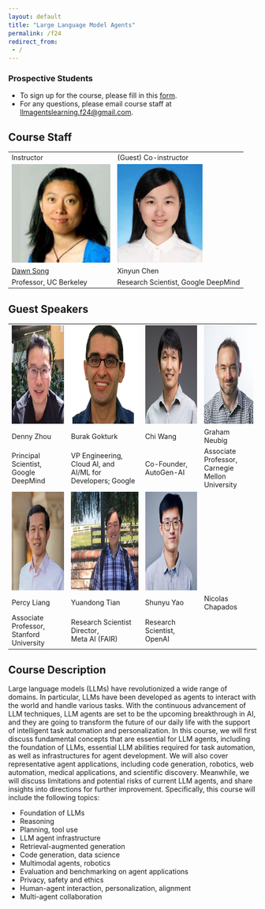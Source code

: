 ```yaml
---
layout: default
title: "Large Language Model Agents"
permalink: /f24
redirect_from:
 - /
---
```


### Prospective Students

- To sign up for the course, please fill in this <a href="https://forms.gle/svSoNhKcGFjxup989">form</a>.
- For any questions, please email course staff at <a href="mailto:llmagentslearning.f24@gmail.com">llmagentslearning.f24@gmail.com</a>.

## Course Staff

<table>
<tbody>
<tr>
<td>Instructor</td>
<td>(Guest) Co-instructor</td>
</tr>
<tr>
<td><img src="assets/dawn-berkeley.jpg" height=200/></td>
<td><img src="assets/XinyunChen.jpg" height=200/></td>
</tr>
<tr>
<td><a href="https://people.eecs.berkeley.edu/~dawnsong/">Dawn Song</a></td>
<td>Xinyun Chen</td>
<tr>
<td>Professor, UC Berkeley</td>
<td>Research Scientist, Google DeepMind</td>
</tr>
</tr>
</tbody>
</table>

## Guest Speakers

<table>
<tbody>
<tr>
<td><img src="assets/Denny Zhou.jpeg" height=200/></td>
<td><img src="assets/Burak Gokturk.png" height=200/></td>
<td><img src="assets/Chi Wang.jpg" height=200/></td>
<td><img src="assets/Graham Neubig.jpg" height=200/></td>
</tr>

<tr>
<td>Denny Zhou</td>
<td>Burak Gokturk</td>
<td>Chi Wang</td>
<td>Graham Neubig</td>
</tr>
 
<tr>
<td>Principal Scientist, <br \> Google DeepMind</td>
<td>VP Engineering, Cloud AI, and <br \> AI/ML for Developers; Google</td>
<td>Co-Founder, <br \> AutoGen-AI</td>
<td>Associate Professor, <br \> Carnegie Mellon University</td>
</tr>

<tr>
<td><img src="assets/Percy Liang.jpeg" height=200/></td>
<td><img src="assets/Yuandong Tian.png" height=200/></td>
<td><img src="assets/Shunyu Yao.jpeg" height=200/></td>
<td></td>
</tr>

<tr>
<td>Percy Liang</td>
<td>Yuandong Tian</td>
<td>Shunyu Yao</td>
<td>Nicolas Chapados</td>
</tr>
 
<tr>
<td>Associate Professor, <br \> Stanford University</td>
<td>Research Scientist Director, <br \> Meta AI (FAIR)</td>
<td>Research Scientist, <br \> OpenAI</td>
<td></td>
</tr>

</tbody>
</table>

## Course Description

Large language models (LLMs) have revolutionized a wide range of domains. In particular, LLMs have been developed as agents to interact with the world and handle various tasks. With the continuous advancement of LLM techniques, LLM agents are set to be the upcoming breakthrough in AI, and they are going to transform the future of our daily life with the support of intelligent task automation and personalization. In this course, we will first discuss fundamental concepts that are essential for LLM agents, including the foundation of LLMs, essential LLM abilities required for task automation, as well as infrastructures for agent development. We will also cover representative agent applications, including code generation, robotics, web automation, medical applications, and scientific discovery. Meanwhile, we will discuss limitations and potential risks of current LLM agents, and share insights into directions for further improvement. Specifically, this course will include the following topics:
- Foundation of LLMs
- Reasoning
- Planning, tool use
- LLM agent infrastructure
- Retrieval-augmented generation
- Code generation, data science
- Multimodal agents, robotics
- Evaluation and benchmarking on agent applications
- Privacy, safety and ethics
- Human-agent interaction, personalization, alignment
- Multi-agent collaboration
